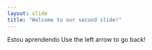 ```yaml
---
layout: slide
title: "Welcome to our second slide!"
---
```

Estou aprendendo
Use the left arrow to go back!
